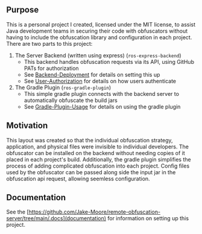 ## Purpose
This is a personal project I created, licensed under the MIT license, to assist Java development teams in securing their code with obfuscators without having to include the obfuscation library and configuration in each project.  
There are two parts to this project:
1. The Server Backend (written using express) (`ros-express-backend`)
    - This backend handles obfuscation requests via its API, using GitHub PATs for authorization
    - See [Backend-Deployment](https://github.com/Jake-Moore/remote-obfuscation-server/blob/main/.docs/Backend-Deployment.md) for details on setting this up
    - See [User-Authorization](https://github.com/Jake-Moore/remote-obfuscation-server/blob/main/.docs/User-Authorization.md) for details on how users authenticate
2. The Gradle Plugin (`ros-gradle-plugin`)
    - This simple gradle plugin connects with the backend server to automatically obfuscate the build jars
    - See [Gradle-Plugin-Usage](https://github.com/Jake-Moore/remote-obfuscation-server/blob/main/.docs/Gradle-Plugin-Usage.md) for details on using the gradle plugin

## Motivation
This layout was created so that the individual obfuscation strategy, application, and physical files were invisible to individual developers.  The obfuscator can be installed on the backend without needing copies of it placed in each project's build. Additionally, the gradle plugin simplifies the process of adding complicated obfuscation into each project. Config files used by the obfuscator can be passed along side the input jar in the obfuscation api request, allowing seemless configuration.

## Documentation
See the [https://github.com/Jake-Moore/remote-obfuscation-server/tree/main/.docs](documentation) for information on setting up this project.
